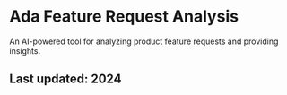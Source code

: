 # Ada Feature Request Analysis

An AI-powered tool for analyzing product feature requests and providing insights.

## Last updated: 2024 